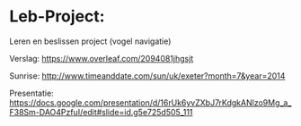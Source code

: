 # Leb-Project:
Leren en beslissen project (vogel navigatie)

Verslag: https://www.overleaf.com/2094081jhgsjt

Sunrise: http://www.timeanddate.com/sun/uk/exeter?month=7&year=2014

Presentatie: https://docs.google.com/presentation/d/16rUk6yvZXbJ7rKdgkANlzo9Mg_a_F38Sm-DAO4PzfuI/edit#slide=id.g5e725d505_111
